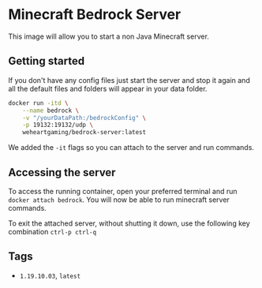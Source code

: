 # Minecraft Bedrock Server

This image will allow you to start a non Java Minecraft server.

## Getting started

If you don't have any config files just start the server and stop it again and all the default files and folders will appear in your data folder.

```sh
docker run -itd \
	--name bedrock \
	-v "/yourDataPath:/bedrockConfig" \
	-p 19132:19132/udp \
	weheartgaming/bedrock-server:latest
```

We added the `-it` flags so you can attach to the server and run commands.

## Accessing the server

To access the running container, open your preferred terminal and run `docker attach bedrock`. You will now be able to run minecraft server commands.

To exit the attached server, without shutting it down, use the following key combination `ctrl-p ctrl-q`

## Tags

- `1.19.10.03`, `latest`
